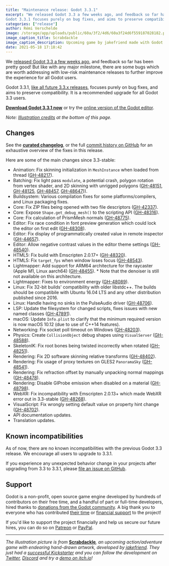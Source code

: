 ```yaml
---
title: "Maintenance release: Godot 3.3.1"
excerpt: "We released Godot 3.3 a few weeks ago, and feedback so far has been pretty good! But like with any major milestone, there are some bugs which are worth addressing with low-risk maintenance releases to further improve the experience for all Godot users.
Godot 3.3.1 focuses purely on bug fixes, and aims to preserve compatibility."
categories: ["release"]
author: Rémi Verschelde
image: /storage/app/uploads/public/60a/3f2/4d6/60a3f24d6f559187028182.png
image_caption_title: Scrabdackle
image_caption_description: Upcoming game by jakefriend made with Godot Engine
date: 2021-05-18 17:18:42
---
```


We [released Godot 3.3 a few weeks ago](/article/godot-3-3-has-arrived), and feedback so far has been pretty good! But like with any major milestone, there are some bugs which are worth addressing with low-risk maintenance releases to further improve the experience for all Godot users.

Godot 3.3.1, [like all future 3.3.x releases](https://docs.godotengine.org/en/3.3/about/release_policy.html), focuses purely on bug fixes, and aims to preserve compatibility. It is a recommended upgrade for all Godot 3.3 users.

[**Download Godot 3.3.1 now**](/download) or try the [online version of the Godot editor](https://editor.godotengine.org/3.3.1.stable/).

*Note: [Illustration credits](#credits) at the bottom of this page.*

## Changes

See the [**curated changelog**](https://github.com/godotengine/godot/blob/3.3.1-stable/CHANGELOG.md), or the full [commit history on GitHub](https://github.com/godotengine/godot/compare/3.3-stable...3.3.1-stable) for an exhaustive overview of the fixes in this release.

Here are some of the main changes since 3.3-stable:

- Animation: Fix skinning initialization in `MeshInstance` when loaded from thread ([GH-48217](https://github.com/godotengine/godot/pull/48217)).
- Batching: Fix light pass `modulate`, a potential crash, polygon rotation from vertex shader, and 2D skinning with unrigged polygons ([GH-48151](https://github.com/godotengine/godot/pull/48151), [GH-48125](https://github.com/godotengine/godot/pull/48125), [GH-48457](https://github.com/godotengine/godot/pull/48457), [GH-48647](https://github.com/godotengine/godot/pull/48647))).
- Buildsystem: Various compilation fixes for some platforms/compilers, and Linux packaging fixes.
- Core: Fix ZIP files being opened with two file descriptors ([GH-42337](https://github.com/godotengine/godot/pull/42337)).
- Core: Expose `Shape.get_debug_mesh()` to the scripting API ([GH-48316](https://github.com/godotengine/godot/pull/48316)).
- Core: Fix calculation of PrismMesh normals ([GH-48775](https://github.com/godotengine/godot/pull/48775)).
- Editor: Fix race condition in font preview generation which could lock the editor on first edit ([GH-48308](https://github.com/godotengine/godot/pull/48308)).
- Editor: Fix display of programmatically created value in remote inspector ([GH-44657](https://github.com/godotengine/godot/pull/44657)).
- Editor: Allow negative contrast values in the editor theme settings ([GH-48540](https://github.com/godotengine/godot/pull/48540)).
- HTML5: Fix build with Emscripten 2.0.17+ ([GH-48320](https://github.com/godotengine/godot/pull/48320)).
- HTML5: Fix `target_fps` when window loses focus ([GH-48543](https://github.com/godotengine/godot/pull/48543)).
- Lightmapper: Add support for ARM64 architecture for the raycaster (Apple M1, Linux aarch64) ([GH-48455](https://github.com/godotengine/godot/pull/48455)).
      * Note that the denoiser is still not available on this architecture.
- Lightmapper: Fixes to environment energy ([GH-48089](https://github.com/godotengine/godot/pull/48089)).
- Linux: Fix 32-bit builds' compatibility with older libstdc++. The builds should be compatibile with Ubuntu 16.04 LTS and any other distribution published since 2016.
- Linux: Handle having no sinks in the PulseAudio driver ([GH-48706](https://github.com/godotengine/godot/pull/48706)).
- LSP: Update the filesystem for changed scripts, fixes issues with new named classes ([GH-47891](https://github.com/godotengine/godot/pull/47891)).
- macOS: Update `Info.plist` to clarify that the minimum required version is now macOS 10.12 (due to use of C++14 features).
- Networking: Fix socket poll timeout on Windows ([GH-48203](https://github.com/godotengine/godot/pull/48203)).
- Physics: Create `CollisionObject` debug shapes using `VisualServer` ([GH-48588](https://github.com/godotengine/godot/pull/48588)).
- SkeletonIK: Fix root bones being twisted incorrectly when rotated ([GH-48251](https://github.com/godotengine/godot/pull/48251)).
- Rendering: Fix 2D software skinning relative transforms ([GH-48402](https://github.com/godotengine/godot/pull/48402)).
- Rendering: Fix usage of proxy textures on GLES2 `PanoramaSky` ([GH-48541](https://github.com/godotengine/godot/pull/48541)).
- Rendering: Fix refraction offset by manually unpacking normal mappings ([GH-48478](https://github.com/godotengine/godot/pull/48478)).
- Rendering: Disable GIProbe emission when disabled on a material ([GH-48798](https://github.com/godotengine/godot/pull/48798)).
- WebXR: Fix incompatibility with Emscripten 2.0.13+ which made WebXR error out in 3.3-stable ([GH-48268](https://github.com/godotengine/godot/pull/48268)).
- VisualScript: Fix wrongly setting default value on property hint change ([GH-48702](https://github.com/godotengine/godot/pull/48702)).
- API documentation updates.
- Translation updates.

## Known incompatibilities

As of now, there are no known incompatibilities with the previous Godot 3.3 release. We encourage all users to upgrade to 3.3.1.

If you experience any unexpected behavior change in your projects after upgrading from 3.3 to 3.3.1, please [file an issue on GitHub](https://github.com/godotengine/godot/issues).

## Support

Godot is a non-profit, open source game engine developed by hundreds of contributors on their free time, and a handful of part or full-time developers, hired thanks to [donations from the Godot community](/donate). A big thank you to everyone who has contributed [their time](https://github.com/godotengine/godot/blob/master/AUTHORS.md) or [financial support](https://github.com/godotengine/godot/blob/master/DONORS.md) to the project!

If you'd like to support the project financially and help us secure our future hires, you can do so on [Patreon](https://www.patreon.com/godotengine) or [PayPal](/donate).

---

*The illustration picture is from* [**Scrabdackle**](https://jakefriend.itch.io/scrabdackle)*, an upcoming action/adventure game with endearing hand-drawn artwork, developed by [jakefriend](https://twitter.com/jakefriend_dev). They just had a [successful Kickstarter](https://www.kickstarter.com/projects/jakefriend/scrabdackle/description) and you can follow the development on [Twitter](https://twitter.com/jakefriend_dev), [Discord](https://discord.gg/bUY6HP8) and try a [demo on itch.io](https://jakefriend.itch.io/scrabdackle)!*
